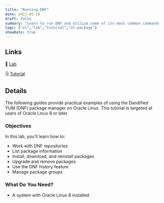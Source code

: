 ```yaml
---
title: "Running DNF"
date: 2021-05-10
draft: false
summary: "Learn to run DNF and utilize some of its most common commands."
tags: ["ol","lab","tutorial","ol-package"]
showDate: true
---
```


## Links

:crescent_moon: [Lab](https://luna.oracle.com/lab/609f19ec-b142-4fa9-81d1-ab6d1e97478c)

:spiral_notepad: [Tutorial](https://docs.oracle.com/en/learn/use_dnf_on_oracle_8)

## Details

The following guides provide practical examples of using the Dandified YUM (DNF) package manager on Oracle Linux. This tutorial is targeted at users of Oracle Linux 8 or later.

### Objectives

In this lab, you'll learn how to:

  - Work with DNF repositories
  - List package information
  - Install, download, and reinstall packages
  - Upgrade and remove packages
  - Use the DNF history feature
  - Manage package groups

### What Do You Need?

  - A system with Oracle Linux 8 installed.

